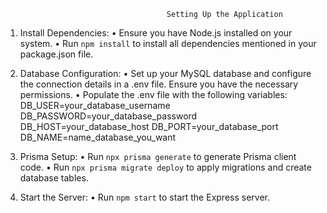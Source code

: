                                         Setting Up the Application

1. Install Dependencies:
    • Ensure you have Node.js installed on your system.
    • Run `npm install` to install all dependencies mentioned in your package.json file.

2. Database Configuration:
    • Set up your MySQL database and configure the connection details in a .env file. Ensure you have the   necessary permissions.
    • Populate the .env file with the following variables:
                DB_USER=your_database_username
                DB_PASSWORD=your_database_password
                DB_HOST=your_database_host
                DB_PORT=your_database_port
                DB_NAME=name_database_you_want

3. Prisma Setup:
    • Run `npx prisma generate` to generate Prisma client code.
    • Run `npx prisma migrate deploy` to apply migrations and create database tables.

4. Start the Server:
    • Run `npm start` to start the Express server.